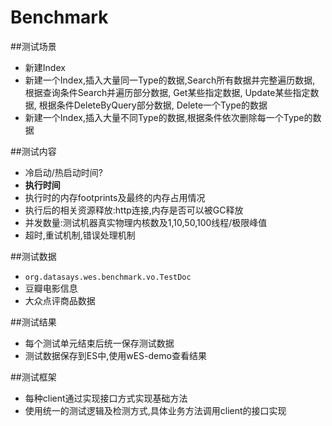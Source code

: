 Benchmark
====

##测试场景
+ 新建Index
+ 新建一个Index,插入大量同一Type的数据,Search所有数据并完整遍历数据, 根据查询条件Search并遍历部分数据, Get某些指定数据, Update某些指定数据, 根据条件DeleteByQuery部分数据, Delete一个Type的数据
+ 新建一个Index,插入大量不同Type的数据,根据条件依次删除每一个Type的数据

##测试内容
+ 冷启动/热启动时间?
+ **执行时间**
+ 执行时的内存footprints及最终的内存占用情况
+ 执行后的相关资源释放:http连接,内存是否可以被GC释放
+ 并发数量:测试机器真实物理内核数及1,10,50,100线程/极限峰值
+ 超时,重试机制,错误处理机制

##测试数据
+ `org.datasays.wes.benchmark.vo.TestDoc`
+ 豆瓣电影信息
+ 大众点评商品数据

##测试结果
+ 每个测试单元结束后统一保存测试数据
+ 测试数据保存到ES中,使用wES-demo查看结果

##测试框架
+ 每种client通过实现接口方式实现基础方法
+ 使用统一的测试逻辑及检测方式,具体业务方法调用client的接口实现

